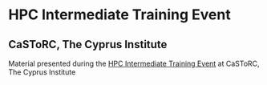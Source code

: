 # HPC Intermediate Training Event
## CaSToRC, The Cyprus Institute

Material presented during the [HPC Intermediate Training Event](https://castorc.cyi.ac.cy/events/hpc-intermediate-training-event-04-2021) at CaSToRC, The Cyprus Institute
